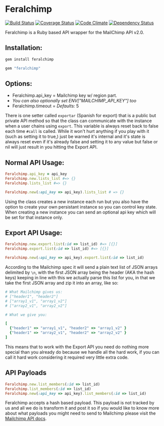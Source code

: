 # Feralchimp

[![Build Status](https://travis-ci.org/envygeeks/feralchimp.png?branch=master)](https://travis-ci.org/envygeeks/feralchimp) [![Coverage Status](https://coveralls.io/repos/envygeeks/feralchimp/badge.png?branch=master)](https://coveralls.io/r/envygeeks/feralchimp) [![Code Climate](https://codeclimate.com/github/envygeeks/feralchimp.png)](https://codeclimate.com/github/envygeeks/feralchimp) [![Dependency Status](https://gemnasium.com/envygeeks/feralchimp.png)](https://gemnasium.com/envygeeks/feralchimp)

Feralchimp is a Ruby based API wrapper for the MailChimp API v2.0.

## Installation:
```sh
gem install feralchimp
```

```ruby
gem "feralchimp"
```

## Options:
* Feralchimp.api_key = Mailchimp key w/ region part.
* *You can also optionally set ENV["MAILCHIMP_API_KEY"] too*
* Feralchimp.timeout = *Defaults:* 5

There is one setter called `exportar` (Spanish for export) that is a public but private API method so that the class can communicate with the instance when a user chains using `export`.  This variable is always reset back to false each time `#call` is called. While it won't hurt anything if you play with it (such as setting it to true,) just be warned it's internal and it's state is always reset even if it's already false and setting it to any value but false or nil will just result in you hitting the Export API.

## Normal API Usage:

```ruby
Feralchimp.api_key = api_key
Feralchimp.new.lists_list #=> {}
Feralchimp.lists_list #=> {}

Feralchimp.new(:api_key => api_key).lists_list # => {}
```

Using the class creates a new instance each run but you also have the option to create your own persistant instance so you can control key state.  When creating a new instance you can send an optional api key which will be set for that instance only.

## Export API Usage:

```ruby
Feralchimp.new.export.list(:id => list_id) #=> [{}]
Feralchimp.export.list(:id => list_id) #=> [{}]

Feralchimp.new(:api_key => api_key).export.list(:id => list_id)
```

According to the Mailchimp spec it will send a plain text list of JSON arrays delimited by `\n`, with the first JSON array being the header (AKA the hash keys) keeping in line with this we actually parse this list for you, in that we take the first JSON array and zip it into an array, like so:

```ruby
# What Mailchimp gives us:
# ["header1", "header2"]
# ["array1_v1", "array1_v2"]
# ["array2_v1", "array2_v2"]

# What we give you:

[
  {"header1" => "array1_v1", "header2" => "array1_v2" }
  {"header1" => "array2_v1", "header2" => "array2_v2" }
]
```

This means that to work with the Export API you need do nothing more special than you already do because we handle all the hard work, if you can call it hard work considering it required very little extra code.

## API Payloads

```ruby
Feralchimp.new.list_members(:id => list_id)
Feralchimp.list_members(:id => list_id)
Feralchimp.new(:api_key => api_key).list_members(:id => list_id)
```

Feralchimp accepts a hash based payload.  This payload is not tracked by us and all we do is transform it and post it so if you would like to know more about what payloads you might need to send to Mailchimp please visit the [Mailchimp API docs](http://apidocs.mailchimp.com/api/2.0/).
